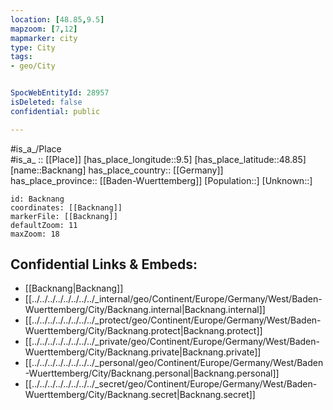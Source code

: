 ```yaml
---
location: [48.85,9.5] 
mapzoom: [7,12] 
mapmarker: city 
type: City
tags:
- geo/City


SpocWebEntityId: 28957
isDeleted: false
confidential: public

---
```

#is_a_/Place  
#is_a_ :: [[Place]] 
[has_place_longitude::9.5] 
[has_place_latitude::48.85] 
[name::Backnang] 
has_place_country:: [[Germany]]  
has_place_province:: [[Baden-Wuerttemberg]] 
[Population::] 
[Unknown::] 


```leaflet
id: Backnang
coordinates: [[Backnang]] 
markerFile: [[Backnang]] 
defaultZoom: 11 
maxZoom: 18
```


## Confidential Links & Embeds: 
- [[Backnang|Backnang]]  
- [[../../../../../../../../_internal/geo/Continent/Europe/Germany/West/Baden-Wuerttemberg/City/Backnang.internal|Backnang.internal]] 
- [[../../../../../../../../_protect/geo/Continent/Europe/Germany/West/Baden-Wuerttemberg/City/Backnang.protect|Backnang.protect]] 
- [[../../../../../../../../_private/geo/Continent/Europe/Germany/West/Baden-Wuerttemberg/City/Backnang.private|Backnang.private]] 
- [[../../../../../../../../_personal/geo/Continent/Europe/Germany/West/Baden-Wuerttemberg/City/Backnang.personal|Backnang.personal]] 
- [[../../../../../../../../_secret/geo/Continent/Europe/Germany/West/Baden-Wuerttemberg/City/Backnang.secret|Backnang.secret]] 
